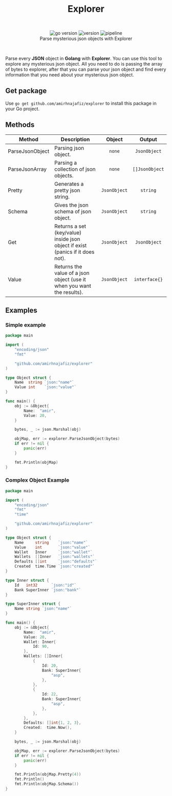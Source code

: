 <h1 align="center">
  Explorer
</h1>

<br />

<p align="center">
    <img src="https://img.shields.io/badge/Go-1.19-00ADD8?style=for-the-badge&logo=go" alt="go version" />
    <img src="https://img.shields.io/badge/Version-0.1.0-001122?style=for-the-badge&logo=github" alt="version" />
    <img src="https://img.shields.io/github/actions/workflow/status/amirhnajafiz/explorer/ci.yml?branch=master?label=pipeline&logo=git&style=for-the-badge" alt="pipeline" /><br />
    Parse mysterious json objects with Explorer
</p>

<br />

Parse every **JSON** object in **Golang** with **Explorer**. You can use
this tool to explore any mysterious json object. All you need to do is passing
the array of bytes to explorer, after that you can parse your json object and
find every information that you need about your mysterious json object.

## Get package

Use ```go get github.com/amirhnajafiz/explorer``` to install this package 
in your Go project.

## Methods

| Method          | Description                                                                    |      Object      |       Output       |
|-----------------|--------------------------------------------------------------------------------|:----------------:|:------------------:|
| ParseJsonObject | Parsing json object.                                                           |    ```none```    |  ```JsonObject```  |
| ParseJsonArray  | Parsing a collection of json objects.                                          |    ```none```    | ```[]JsonObject``` |
| Pretty          | Generates a pretty json string.                                                | ```JsonObject``` |    ```string```    |
| Schema          | Gives the json schema of json object.                                          | ```JsonObject``` |    ```string```    |
| Get             | Returns a set (key/value) inside json object if exist (panics if it does not). | ```JsonObject``` |  ```JsonObject```  |
| Value           | Returns the value of a json object (use it when you want the results).         | ```JsonObject``` | ```interface{}```  |

## Examples

### Simple example

```go
package main

import (
	"encoding/json"
	"fmt"

	"github.com/amirhnajafiz/explorer"
)

type Object struct {
	Name  string `json:"name"`
	Value int    `json:"value"`
}

func main() {
	obj := &Object{
		Name:  "amir",
		Value: 20,
	}

	bytes, _ := json.Marshal(obj)

	objMap, err := explorer.ParseJsonObject(bytes)
	if err != nil {
		panic(err)
	}

	fmt.Println(objMap)
}
```

### Complex Object Example

```go
package main

import (
	"encoding/json"
	"fmt"
	"time"

	"github.com/amirhnajafiz/explorer"
)

type Object struct {
	Name     string    `json:"name"`
	Value    int       `json:"value"`
	Wallet   Inner     `json:"wallet"`
	Wallets  []Inner   `json:"wallets"`
	Defaults []int     `json:"defaults"`
	Created  time.Time `json:"created"`
}

type Inner struct {
	Id   int32      `json:"id"`
	Bank SuperInner `json:"bank"`
}

type SuperInner struct {
	Name string `json:"name"`
}

func main() {
	obj := &Object{
		Name:  "amir",
		Value: 20,
		Wallet: Inner{
			Id: 90,
		},
		Wallets: []Inner{
			{
				Id: 20,
				Bank: SuperInner{
					"asp",
				},
			},
			{
				Id: 22,
				Bank: SuperInner{
					"asp",
				},
			},
		},
		Defaults: []int{1, 2, 3},
		Created:  time.Now(),
	}

	bytes, _ := json.Marshal(obj)

	objMap, err := explorer.ParseJsonObject(bytes)
	if err != nil {
		panic(err)
	}

	fmt.Println(objMap.Pretty(4))
	fmt.Println()
	fmt.Println(objMap.Schema())
}
```

